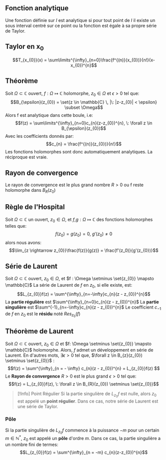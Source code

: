 ## Fonction analytique
Une fonction définie sur $I$ est analytique si pour tout point de $I$ il existe un sous interval centré sur ce point ou la fonction est égale à sa propre série de Taylor.

## Taylor en $\mathbf{x_{0}}$ 
$$T_{x_{0}}(x) = \sum\limits^{\infty}_{n=0}\frac{f^{(n)}(x_{0})}{n!}(x-x_{0})^{n}$$
## Théorème
Soit $\Omega \subset \mathbb{C}$ ouvert, $f : \Omega \mapsto \mathbb{C}$ holomorphe, $z_{0} \in \Omega$ et $\epsilon > 0$ tel que:
$$B_{\epsilon}(z_{0}) = \set{z \in \mathbb{C} \, |\: |z-z_{0}| < \epsilon} \subset \Omega$$
Alors f est analytique dans cette boule, i.e:
$$f(z) = \sum\limits^{\infty}_{n=0}c_{n}(z-z_{0})^{n}, \: \forall z \in B_{\epsilon}(z_{0})$$
Avec les coefficients donnés par:
$$c_{n} = \frac{f^{(n)}(z_{0})}{n!}$$
Les fonctions holomorphes sont donc automatiquement analytiques.
La réciproque est vraie.

## Rayon de convergence
Le rayon de convergence est le plus grand nombre $R > 0$ ou f reste holomorphe dans $B_{R}(z_{0})$ 

## Règle de l'Hospital
Soit $\Omega \subset \mathbb{C}$ un ouvert, $z_{0} \in \Omega$, et $f$,$g : \Omega \mapsto \mathbb{C}$ des fonctions holomorphes telles que:
$$f(z_{0}) = g(z_{0}) = 0, \: g'(z_{0})\ne 0$$
alors nous avons:
$$\lim_{z \rightarrow z_{0}}\frac{f(z)}{g(z)} = \frac{f'(z_0)}{g'(z_{0})}$$

## Série de Laurent
Soit $\Omega \subset \mathbb{C}$ ouvert, $z_{0} \in \Omega$, et $f : \Omega \setminus \set{z_{0}} \mapsto \mathbb{C}$
La série de Laurent de $f$ en $z_{0}$, si elle existe, est:
$$L_{z_{0}}f(z) = \sum^{\infty}_{n=-\infty}c_{n}(z - z_{0})^{n}$$
La **partie régulière** est $\sum^{\infty}_{n=0}c_{n}(z - z_{0})^{n}$
La **partie singulière** est $\sum^{-1}_{n=-\infty}c_{n}(z - z_{0})^{n}$ 
Le coefficient $c_{-1}$ de $f$ en $z_0$ est le **résidu** noté $Res_{z_{0}}(f)$ 


## Théorème de Laurent
Soit $\Omega \subset \mathbb{C}$ ouvert, $z_{0} \in \Omega$ et $f: \Omega \setminus \set{z_{0}} \mapsto \mathbb{C}$ holomorphe.
Alors, $f$ admet un développement en série de Laurent. En d'autres mots, $\exists \epsilon \gt 0$ tel que, $\forall z \in B_{z}(z_{0}) \setminus \set{z_{0}}$ : $$f(z) = \sum^{\infty}_{n = - \infty} c_{n}(z - z_{0})^{n} = L_{z_{0}}f(z) $$
Le **Rayon de convergence** $R \gt 0$ est le plus grand $\epsilon \gt 0$ tel que:
$$f(z) = L_{z_{0}}f(z), \: \forall z \in B_{R}(z_{0}) \setminus \set{z_{0}}$$
>[!Info] Point Régulier
>Si la partie singulière de $L_{z_{0}}f$ est nulle, alors $z_{0}$ est appelé un **point régulier**. Dans ce cas, notre série de Laurent est une série de Taylor.

### Pôle
Si la partie singulière de $L_{z_{0}}f$ commence à la puissance $-m$ pour un certain $m \in \mathbb{N}^{*}$, $z_{0}$ est appelé un **pôle** d'ordre $m$. 
Dans ce cas, la partie singulière a un nombre fini de termes:
$$L_{z_{0}}f(z) = \sum^{\infty}_{n = -m} c_{n}(z-z_{0})^{n}$$